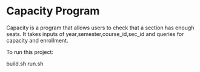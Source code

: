 # Capacity Program

Capacity is a program that allows users to check that a section has enough seats. It takes inputs of year,semester,course_id,sec_id and queries for capacity and enrollment. 

To run this project:

build.sh
run.sh